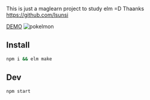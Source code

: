 This is just a maglearn project to study elm =D
Thaanks https://github.com/lsunsi

[DEMO](https://kuroski.github.io/Pokelmon/public/index.html)
![pokelmon](https://i.imgur.com/DHWxoS9.png)

## Install

``` bash
npm i && elm make
```

## Dev

``` bash
npm start
```
